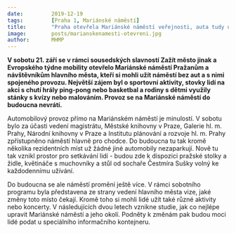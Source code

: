 ```yaml
---
date:         2019-12-19
tags:         [Praha 1, Mariánské náměstí]
title:        "Praha otevřela Mariánské náměstí veřejnosti, auta tudy už neprojedou"
image: 	      posts/marianskenamesti-otevreni.jpg
author:       MHMP
---
```


**V sobotu 21. září se v rámci sousedských slavností Zažít město jinak a Evropského týdne mobility otevřelo Mariánské náměstí Pražanům a návštěvníkům hlavního města, kteří si mohli užít náměstí bez aut a s nimi spojeného provozu. Největší zájem byl o sportovní aktivity, stovky lidí na akci s chutí hrály ping-pong nebo basketbal a rodiny s dětmi využily stánky s kvízy nebo malováním. Provoz se na Mariánské náměstí do budoucna nevrátí.**

Automobilový provoz přímo na Mariánském náměstí je minulostí. V sobotu bylo za účasti vedení magistrátu, Městské knihovny v Praze, Galerie hl. m. Prahy, Národní knihovny v Praze a Institutu plánování a rozvoje hl. m. Prahy zpřístupněno náměstí hlavně pro chodce. Do budoucna tu tak kromě několika rezidentních míst už žádné jiné automobily nezaparkují. Nově tu tak vznikl prostor pro setkávání lidí - budou zde k dispozici pražské stolky a židle, květináče s muchovníky a stůl od sochaře Čestmíra Sušky volný ke každodennímu užívání.

Do budoucna se ale náměstí promění ještě více. V rámci sobotního programu byla představena ze strany vedení hlavního města vize, jaké změny toto místo čekají. Kromě toho si mohli lidé užít také různé aktivity nebo koncerty. V následujících dvou letech vznikne studie, jak co nejlépe upravit Mariánské náměstí a jeho okolí. Podněty k změnám pak budou moci lidé podat u speciálního informačního kontejneru.